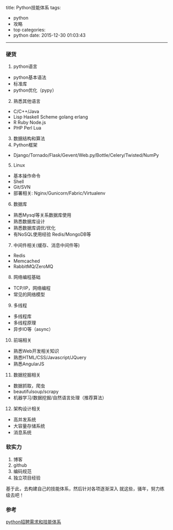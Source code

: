 title: Python技能体系
tags:
  - python
  - 攻略
  - top
categories:
  - python
date: 2015-12-30 01:03:43
---


### 硬货

1. python语言
 - python基本语法 
 - 标准库
 - python优化（pypy）

2. 熟悉其他语言
 - C/C++/Java
 - Lisp Haskell Scheme golang erlang
 - R Ruby Node.js 
 - PHP Perl Lua

3. 数据结构和算法
4. Python框架
 - Django/Tornado/Flask/Gevent/Web.py/Bottle/Celery/Twisted/NumPy

5. Linux
 - 基本操作命令
 - Shell
 - Git/SVN
 - 部署相关: Nginx/Gunicorn/Fabric/Virtualenv

6. 数据库
 - 熟悉Mysql等关系数据库使用
 - 熟悉数据库设计
 - 熟悉数据库调优/优化
 - 有NoSQL使用经验 Redis/MongoDB等

7. 中间件相关(缓存、消息中间件等)
 - Redis
 - Memcached
 - RabbitMQ/ZeroMQ

8. 网络编程基础
 - TCP/IP，网络编程
 - 常见的网络模型

9. 多线程
 - 多线程库
 - 多线程原理
 - 异步IO等（async）

10. 前端相关
 - 熟悉Web开发相关知识
 - 熟悉HTML/CSS/Javascript/JQuery
 - 熟悉AngularJS

11. 数据挖掘相关
 - 数据抓取，爬虫
 - beautifulsoup/scrapy
 - 机器学习/数据挖掘/自然语言处理（推荐算法）

12. 架构设计相关
 - 高并发系统
 - 大容量存储系统
 - 消息系统

### 软实力

1. 博客
2. github
3. 编码规范
4. 独立项目经验

基于此，去构建自己的技能体系，然后针对各项逐渐深入
就这些，骚年，努力练级去吧！

### 参考
[python招聘需求和技能体系](http://python.jobbole.com/83638/)
